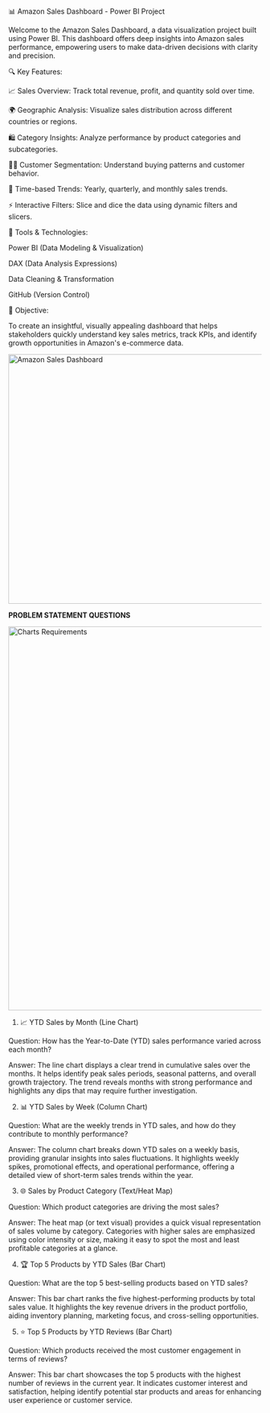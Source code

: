 📊 Amazon Sales Dashboard - Power BI Project

Welcome to the Amazon Sales Dashboard, a data visualization project built using Power BI. This dashboard offers deep insights into Amazon sales performance, empowering users to make data-driven decisions with clarity and precision.

🔍 Key Features:

📈 Sales Overview: Track total revenue, profit, and quantity sold over time.

🌍 Geographic Analysis: Visualize sales distribution across different countries or regions.

🛍️ Category Insights: Analyze performance by product categories and subcategories.

🧑‍💼 Customer Segmentation: Understand buying patterns and customer behavior.

📅 Time-based Trends: Yearly, quarterly, and monthly sales trends.

⚡ Interactive Filters: Slice and dice the data using dynamic filters and slicers.

📁 Tools & Technologies:

Power BI (Data Modeling & Visualization)

DAX (Data Analysis Expressions)

Data Cleaning & Transformation

GitHub (Version Control)

🎯 Objective:

To create an insightful, visually appealing dashboard that helps stakeholders quickly understand key sales metrics, track KPIs, and identify growth opportunities in Amazon's e-commerce data.


<img width="881" height="496" alt="Amazon Sales Dashboard" src="https://github.com/user-attachments/assets/fee739c6-f563-4f28-8a1f-fbe705286d89" />



**PROBLEM STATEMENT QUESTIONS** 

<img width="1362" height="763" alt="Charts Requirements" src="https://github.com/user-attachments/assets/b6bad228-4382-4a66-9869-b68ea750fd04" />

1. 📈 YTD Sales by Month (Line Chart)

Question: How has the Year-to-Date (YTD) sales performance varied across each month?

Answer:
The line chart displays a clear trend in cumulative sales over the months. It helps identify peak sales periods, seasonal patterns, and overall growth trajectory. The trend reveals months with strong performance and highlights any dips that may require further investigation.

2. 📊 YTD Sales by Week (Column Chart)

Question: What are the weekly trends in YTD sales, and how do they contribute to monthly performance?

Answer:
The column chart breaks down YTD sales on a weekly basis, providing granular insights into sales fluctuations. It highlights weekly spikes, promotional effects, and operational performance, offering a detailed view of short-term sales trends within the year.

3. 🌐 Sales by Product Category (Text/Heat Map)

Question: Which product categories are driving the most sales?

Answer:
The heat map (or text visual) provides a quick visual representation of sales volume by category. Categories with higher sales are emphasized using color intensity or size, making it easy to spot the most and least profitable categories at a glance.

4. 🏆 Top 5 Products by YTD Sales (Bar Chart)

Question: What are the top 5 best-selling products based on YTD sales?

Answer:
This bar chart ranks the five highest-performing products by total sales value. It highlights the key revenue drivers in the product portfolio, aiding inventory planning, marketing focus, and cross-selling opportunities.

5. ⭐ Top 5 Products by YTD Reviews (Bar Chart)

Question: Which products received the most customer engagement in terms of reviews?

Answer:
This bar chart showcases the top 5 products with the highest number of reviews in the current year. It indicates customer interest and satisfaction, helping identify potential star products and areas for enhancing user experience or customer service.

